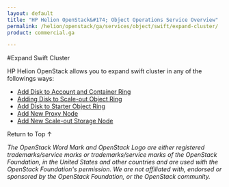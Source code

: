 ```yaml
---
layout: default
title: "HP Helion OpenStack&#174; Object Operations Service Overview"
permalink: /helion/openstack/ga/services/object/swift/expand-cluster/
product: commercial.ga

---
```

<!--UNDER REVISION-->

<script>

function PageRefresh {
onLoad="window.refresh"
}

PageRefresh();

</script>

<!--
<p style="font-size: small;"> <a href="/helion/openstack/ga/services/object/overview/">&#9664; PREV</a> | <a href="/helion/openstack/services/overview/">&#9650; UP</a> | <a href=" /helion/openstack/ga/services/swift/deployment/"> NEXT &#9654</a> </p>-->


#Expand Swift Cluster

HP Helion OpenStack allows you to expand swift cluster in any of the followings ways:


* [Add Disk to Account and Container Ring]( /helion/openstack/ga/services/swift/deployment/add-disk-account-container/)
* [Adding Disk to Scale-out Object Ring]( /helion/openstack/ga/services/swift/deployment/add-disk-scale-out/)
* [Add Disk to Starter Object Ring]( /helion/openstack/ga/services/swift/deployment/add-disk-starter/)
* [Add New Proxy Node](/helion/openstack/ga/services/swift/deployment/add-proxy-node/) 
* [Add New Scale-out Storage Node](/helion/openstack/ga/services/swift/deployment/add-disk-storage-node/) 



<a href="#top" style="padding:14px 0px 14px 0px; text-decoration: none;"> Return to Top &#8593; </a>


*The OpenStack Word Mark and OpenStack Logo are either registered trademarks/service marks or trademarks/service marks of the OpenStack Foundation, in the United States and other countries and are used with the OpenStack Foundation's permission. We are not affiliated with, endorsed or sponsored by the OpenStack Foundation, or the OpenStack community.*
